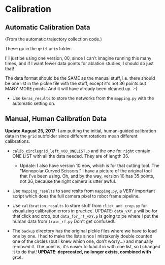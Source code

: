 # Calibration


## Automatic Calibration Data 

(From the automatic trajectory collection code.)

These go in the `grid_auto` folder.

I'll just be using one version, 00, since I can't imagine running this many times, and if I want fewer data points for ablation studies, I should do just that!

The data format should be the SAME as the manual stuff, i.e. there should be one list in the pickle file with the stuff, except it's not 36 points but MANY MORE points. And it will have already been cleaned up. :-)

- Use `keras_results` to store the networks from the `mapping.py` with the automatic setting on.


## Manual, Human Calibration Data 

**Update August 25, 2017**: I am putting the initial, human-guided calibration data in the `grid` subfolder since different rotations mean different calibrations.

- `calib_circlegrid_left_v00_ONELIST.p` and the one for `right` contain ONE LIST with all the data needed. They are of length 36.
    
    - Update: I also have version 10 now, which is for that cutting tool. The "Monopolar Curved Scissors." I have a picture of the original tool that I've been using. Oh, and by the way, version 10 has 35 points, not 36, because the right camera is utter awful.

- Use `mapping_results` to save reslts from `mapping.py`, a VERY important script which does the full camera pixel to robot frame pipeline.

- Use `calibration_results` to store stuff from `click_and_crop.py` for visualizing calibration errors in practice. UPDATE: `data_vXY.p` will be for that click and crop, but `data_for_rf_vXY.p` is going to be where I put the human data from `train_rf.py` Don't get confused!.

- The `backup` directory has the original pickle files where we have to load one by one. I had to make the lists since I mistakenly double counted one of the circles (but I knew which one, don't worry...) and manually removed it. The point is, it's easier to load it in with one list, so I changed it to do that! **UPDATE: deprecated, no longer exists, combined with `grid`.**
